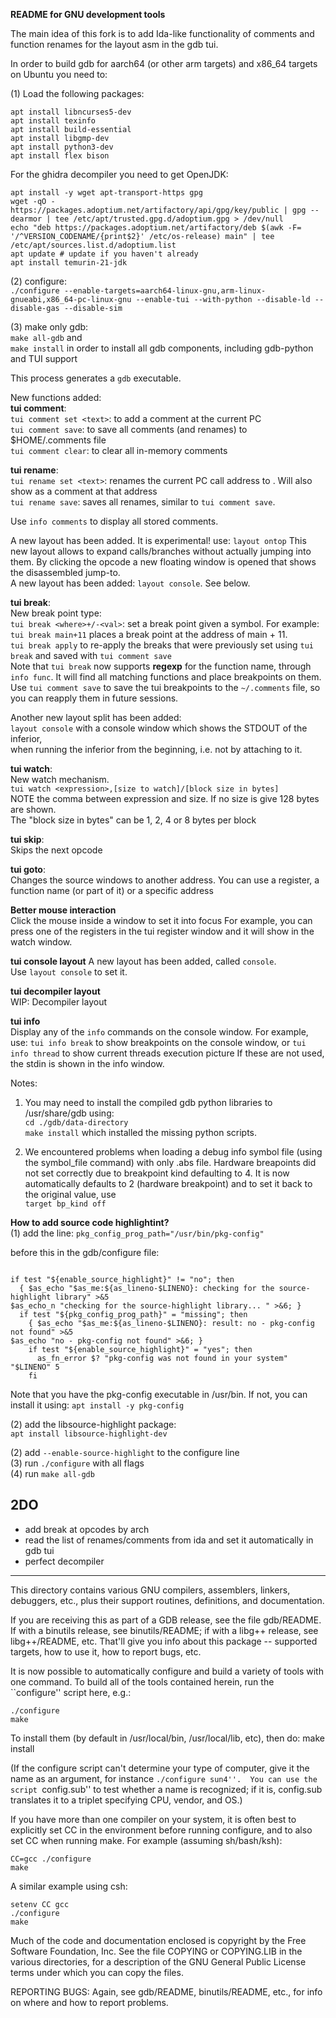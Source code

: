**README for GNU development tools**
 
The main idea of this fork is to add Ida-like functionality of comments and function renames for the layout asm in the gdb tui.


In order to build gdb for aarch64 (or other arm targets) and x86_64 targets 
on Ubuntu you need to:

(1) Load the following packages:
```
apt install libncurses5-dev
apt install texinfo
apt install build-essential
apt install libgmp-dev
apt install python3-dev
apt install flex bison
```

For the ghidra decompiler you need to get OpenJDK:
```
apt install -y wget apt-transport-https gpg
wget -qO - https://packages.adoptium.net/artifactory/api/gpg/key/public | gpg --dearmor | tee /etc/apt/trusted.gpg.d/adoptium.gpg > /dev/null
echo "deb https://packages.adoptium.net/artifactory/deb $(awk -F= '/^VERSION_CODENAME/{print$2}' /etc/os-release) main" | tee /etc/apt/sources.list.d/adoptium.list
apt update # update if you haven't already
apt install temurin-21-jdk
```




(2) configure:   
`./configure --enable-targets=aarch64-linux-gnu,arm-linux-gnueabi,x86_64-pc-linux-gnu --enable-tui --with-python --disable-ld --disable-gas --disable-sim`

(3) make only gdb:  
`make all-gdb` 
and  
`make install` in order to install all gdb components, including gdb-python and TUI support


This process generates a `gdb` executable.  
  
New functions added:  
**tui comment**:  
`tui comment set <text>`: to add a comment at the current PC  
`tui comment save`: to save all comments (and renames) to $HOME/.comments file  
`tui comment clear`: to clear all in-memory comments  

**tui rename**:  
`tui rename set <text>`: renames the current PC call address to <text>. Will also show as a comment at that address  
`tui rename save`: saves all renames, similar to `tui comment save`.	  

Use `info comments` to display all stored comments.

  
A new layout has been added. It is experimental! use:
`layout ontop`
This new layout allows to expand calls/branches without actually jumping into them. By clicking the opcode
a new floating window is opened that shows the disassembled jump-to.   
A new layout has been added: `layout console`. See below.  


**tui break**:  
New break point type:  
`tui break <where>+/-<val>`: set a break point given a symbol. For example:   
`tui break main+11` places a break point at the address of main + 11.  
`tui break apply` to re-apply the breaks that were previously set using `tui break` and saved with `tui comment save`  
Note that `tui break` now supports **regexp** for the function name, through `info func`. It will find all matching functions and place breakpoints on them.  
Use `tui comment save` to save the tui breakpoints to the `~/.comments` file, so you can reapply them in future sessions.  
	
	

Another new layout split has been added:  
`layout console` with a console window which shows the STDOUT of the inferior,  
when running the inferior from the beginning, i.e. not by attaching to it.  


**tui watch**:  
New watch mechanism.   
`tui watch <expression>,[size to watch]/[block size in bytes]`  
NOTE the comma between expression and size. If no size is give 128 bytes are shown.  
The "block size in bytes" can be 1, 2, 4 or 8 bytes per block


**tui skip**:  
Skips the next opcode  
  
**tui goto**:  
Changes the source windows to another address. You can use a register, a function name (or part of it) or a specific address  
  

**Better mouse interaction**  
Click the mouse inside a window to set it into focus
For example, you can press one of the registers in the tui register window and it will show in the watch window.


**tui console layout**
A new layout has been added, called `console`.  
Use `layout console` to set it.  

**tui decompiler layout**   
WIP: Decompiler layout  

**tui info**  
Display any of the `info` commands on the console window. For example, use:
`tui info break` 
to show breakpoints on the console window, or
`tui info thread`
to show current threads execution picture
If these are not used, the stdin is shown in the info window.

	  
Notes:
1. You may need to install the compiled gdb python libraries to /usr/share/gdb using:  
`cd ./gdb/data-directory`  
`make install`
which installed the missing python scripts.

2. We encountered problems when loading a debug info symbol file (using the symbol_file command) with only .abs file. Hardware breapoints
did not set correctly due to breakpoint kind defaulting to 4. It is now automatically defaults to 2 (hardware breakpoint) and to set it back
to the original value, use  
`target bp_kind off`



**How to add source code highlightint?**  
(1) add the line:
`pkg_config_prog_path="/usr/bin/pkg-config"`

 before this in the gdb/configure file:  
```

if test "${enable_source_highlight}" != "no"; then
  { $as_echo "$as_me:${as_lineno-$LINENO}: checking for the source-highlight library" >&5
$as_echo_n "checking for the source-highlight library... " >&6; }
  if test "${pkg_config_prog_path}" = "missing"; then
    { $as_echo "$as_me:${as_lineno-$LINENO}: result: no - pkg-config not found" >&5
$as_echo "no - pkg-config not found" >&6; }
    if test "${enable_source_highlight}" = "yes"; then
      as_fn_error $? "pkg-config was not found in your system" "$LINENO" 5
    fi
```

Note that you have the pkg-config executable in /usr/bin. If not, you can install it using:
```apt install -y pkg-config```


(2) add the libsource-highlight package:  
`apt install libsource-highlight-dev`  
  
(2) add `--enable-source-highlight` to the configure line  
(3) run `./configure` with all flags   
(4) run `make all-gdb`




2DO
---
* add break at opcodes by arch
* read the list of renames/comments from ida and set it automatically in gdb tui
* perfect decompiler

-------------------------------------------------------------------------------------------------------------------------------
This directory contains various GNU compilers, assemblers, linkers, 
debuggers, etc., plus their support routines, definitions, and documentation.

If you are receiving this as part of a GDB release, see the file gdb/README.
If with a binutils release, see binutils/README;  if with a libg++ release,
see libg++/README, etc.  That'll give you info about this
package -- supported targets, how to use it, how to report bugs, etc.

It is now possible to automatically configure and build a variety of
tools with one command.  To build all of the tools contained herein,
run the ``configure'' script here, e.g.:

	./configure 
	make

	
To install them (by default in /usr/local/bin, /usr/local/lib, etc),
then do:
	make install

(If the configure script can't determine your type of computer, give it
the name as an argument, for instance ``./configure sun4''.  You can
use the script ``config.sub'' to test whether a name is recognized; if
it is, config.sub translates it to a triplet specifying CPU, vendor,
and OS.)

If you have more than one compiler on your system, it is often best to
explicitly set CC in the environment before running configure, and to
also set CC when running make.  For example (assuming sh/bash/ksh):

	CC=gcc ./configure
	make

A similar example using csh:

	setenv CC gcc
	./configure
	make

Much of the code and documentation enclosed is copyright by
the Free Software Foundation, Inc.  See the file COPYING or
COPYING.LIB in the various directories, for a description of the
GNU General Public License terms under which you can copy the files.

REPORTING BUGS: Again, see gdb/README, binutils/README, etc., for info
on where and how to report problems.
